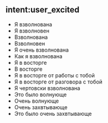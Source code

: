 ## intent:user_excited
- Я взволнована
- Я взволновен
- Взволнована
- Взволновен
- Я очень взволнована
- Как я взволнована
- Я в восторге
- В восторге
- Я в восторге от работы с тобой
- Я в восторге от разговора с тобой
- Я чертовски взволнована
- Это было волнующе
- Очень волнующе
- Очень захвтывающе
- Это было очень захвтывающе
